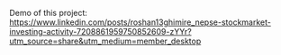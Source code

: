 Demo of this project: https://www.linkedin.com/posts/roshan13ghimire_nepse-stockmarket-investing-activity-7208861959750852609-zYYr?utm_source=share&utm_medium=member_desktop
